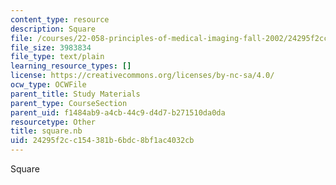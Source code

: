 ```yaml
---
content_type: resource
description: Square
file: /courses/22-058-principles-of-medical-imaging-fall-2002/24295f2cc154381b6bdc8bf1ac4032cb_square.nb
file_size: 3983834
file_type: text/plain
learning_resource_types: []
license: https://creativecommons.org/licenses/by-nc-sa/4.0/
ocw_type: OCWFile
parent_title: Study Materials
parent_type: CourseSection
parent_uid: f1484ab9-a4cb-44c9-d4d7-b271510da0da
resourcetype: Other
title: square.nb
uid: 24295f2c-c154-381b-6bdc-8bf1ac4032cb
---
```

Square